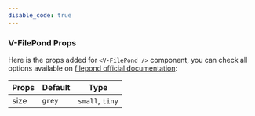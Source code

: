 ```yaml
---
disable_code: true
---
```


### V-FilePond Props

Here is the props added for `<V-FilePond />` component,
you can check all options available on [filepond official documentation](https://pqina.nl/filepond/docs/patterns/api/filepond-instance/#properties):

| Props | Default                               | Type            |
| ----- | ------------------------------------- | --------------- |
| size  | <span class="is-string">`grey`</span> | `small`, `tiny` |
